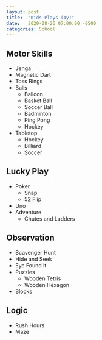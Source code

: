 ```yaml
---
layout: post
title:  "Kids Plays (4y)"
date:   2020-08-26 07:00:00 -0500
categories: School
---
```


## Motor Skills

* Jenga
* Magnetic Dart
* Toss Rings
* Balls
  * Balloon
  * Basket Ball
  * Soccer Ball
  * Badminton
  * Ping Pong
  * Hockey
* Tabletop
  * Hockey
  * Billiard
  * Soccer

## Lucky Play

* Poker
  * Snap
  * 52 Flip
* Uno
* Adventure
  * Chutes and Ladders

## Observation

* Scavenger Hunt
* Hide and Seek
* Eye Found it
* Puzzles
  * Wooden Tetris
  * Wooden Hexagon
* Blocks

## Logic

* Rush Hours
* Maze
